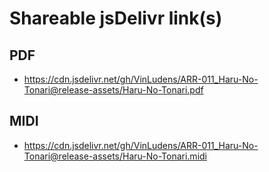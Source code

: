# Shareable jsDelivr link(s)
## PDF
- https://cdn.jsdelivr.net/gh/VinLudens/ARR-011_Haru-No-Tonari@release-assets/Haru-No-Tonari.pdf
## MIDI
- https://cdn.jsdelivr.net/gh/VinLudens/ARR-011_Haru-No-Tonari@release-assets/Haru-No-Tonari.midi
